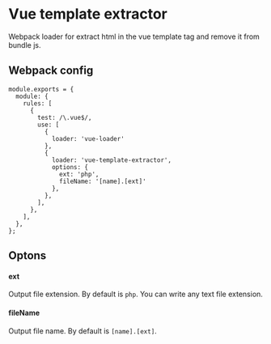 # Vue template extractor

Webpack loader for extract html in the vue template tag and remove it from bundle js.

## Webpack config

```
module.exports = {
  module: {
    rules: [
      {
        test: /\.vue$/,
        use: [
          {
            loader: 'vue-loader'
          },
          {
            loader: 'vue-template-extractor',
            options: {
              ext: 'php',
              fileName: '[name].[ext]'
            },
          },
        ],
      },
    ],
  },
};
```

## Optons

#### ext

Output file extension. By default is `php`. You can write any text file extension.

#### fileName

Output file name. By default is `[name].[ext]`.
